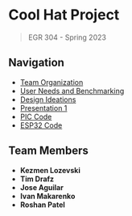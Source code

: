 # Cool Hat Project
> EGR 304 - Spring 2023

## Navigation
- [Team Organization](team-organization.md)
- [User Needs and Benchmarking](user-needs-benchmarking.md)
- [Design Ideations](design-ideation.md)
- [Presentation 1](presentation-1.md)
- [PIC Code](pic.md)
- [ESP32 Code](esp32.md)

## Team Members
- **Kezmen Lozevski**
- **Tim Drafz**
- **Jose Aguilar**
- **Ivan Makarenko**
- **Roshan Patel**
